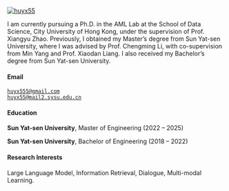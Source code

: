 [![huyx55](https://img.shields.io/badge/huyx55-github-blue?logo=github)](https://github.com/huyx55)

I am currently pursuing a Ph.D. in the AML Lab at the School of Data Science, City University of Hong Kong, under the supervision of Prof. Xiangyu Zhao. Previously, I obtained my Master’s degree from Sun Yat-sen University, where I was advised by Prof. Chengming Li, with co-supervision from Min Yang and Prof. Xiaodan Liang. I also received my Bachelor’s degree from Sun Yat-sen University.

#### Email  
<code>huyx555@gmail.com</code>  
<code>huyx55@mail2.sysu.edu.cn</code>

#### Education  
**Sun Yat-sen University**, Master of Engineering (2022 – 2025)  

**Sun Yat-sen University**, Bachelor of Engineering (2018 – 2022)  

#### Research Interests  
Large Language Model, Information Retrieval, Dialogue, Multi-modal Learning.